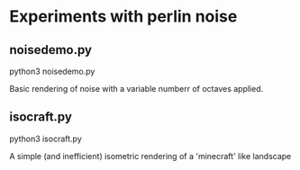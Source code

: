 # Experiments with perlin noise

## noisedemo.py

python3 noisedemo.py

Basic rendering of noise with a variable numberr of octaves applied.

## isocraft.py

python3 isocraft.py

A simple (and inefficient) isometric rendering of a 'minecraft' like landscape
